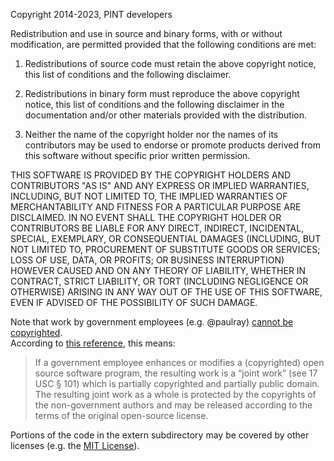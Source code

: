 Copyright 2014-2023, PINT developers

Redistribution and use in source and binary forms, with or without
modification, are permitted provided that the following conditions are
met:

1. Redistributions of source code must retain the above copyright
   notice, this list of conditions and the following disclaimer.

2. Redistributions in binary form must reproduce the above copyright
   notice, this list of conditions and the following disclaimer in the
   documentation and/or other materials provided with the distribution.

3. Neither the name of the copyright holder nor the names of its
   contributors may be used to endorse or promote products derived from
   this software without specific prior written permission.

THIS SOFTWARE IS PROVIDED BY THE COPYRIGHT HOLDERS AND CONTRIBUTORS
"AS IS" AND ANY EXPRESS OR IMPLIED WARRANTIES, INCLUDING, BUT NOT
LIMITED TO, THE IMPLIED WARRANTIES OF MERCHANTABILITY AND FITNESS FOR
A PARTICULAR PURPOSE ARE DISCLAIMED. IN NO EVENT SHALL THE COPYRIGHT
HOLDER OR CONTRIBUTORS BE LIABLE FOR ANY DIRECT, INDIRECT, INCIDENTAL,
SPECIAL, EXEMPLARY, OR CONSEQUENTIAL DAMAGES (INCLUDING, BUT NOT
LIMITED TO, PROCUREMENT OF SUBSTITUTE GOODS OR SERVICES; LOSS OF USE,
DATA, OR PROFITS; OR BUSINESS INTERRUPTION) HOWEVER CAUSED AND ON ANY
THEORY OF LIABILITY, WHETHER IN CONTRACT, STRICT LIABILITY, OR TORT
(INCLUDING NEGLIGENCE OR OTHERWISE) ARISING IN ANY WAY OUT OF THE USE
OF THIS SOFTWARE, EVEN IF ADVISED OF THE POSSIBILITY OF SUCH DAMAGE.


Note that work by government employees (e.g. @paulray) 
[cannot be copyrighted](https://en.wikipedia.org/wiki/Copyright_status_of_work_by_the_U.S._government).  
According to [this reference](http://dodcio.defense.gov/Open-Source-Software-FAQ/#Q:_Can_government_employees_contribute_code_to_open_source_software_projects.3F), this means:
> If a government employee enhances or modifies a (copyrighted) open source software program, 
> the resulting work is a “joint work” (see 17 USC § 101) which is partially copyrighted and partially public domain. 
> The resulting joint work as a whole is protected by the copyrights of the non-government authors and 
> may be released according to the terms of the original open-source license.

Portions of the code in the extern subdirectory  may be covered by other licenses (e.g. the [MIT License](https://en.wikipedia.org/wiki/MIT_License)).
